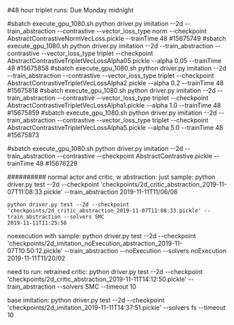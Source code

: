 


#48 hour triplet runs: Due Monday midnight

#sbatch execute_gpu_1080.sh python driver.py imitation --2d --train_abstraction --contrastive --vector_loss_type norm --checkpoint AbstractContrastiveNormVecLoss.pickle --trainTime 48
#15675749
#sbatch execute_gpu_1080.sh python driver.py imitation --2d --train_abstraction --contrastive --vector_loss_type triplet --checkpoint AbstractContrastiveTripletVecLossAlpha05.pickle --alpha 0.05 --trainTime 48
#15675858
#sbatch execute_gpu_1080.sh python driver.py imitation --2d --train_abstraction --contrastive --vector_loss_type triplet --checkpoint AbstractContrastiveTripletVecLossAlpha2.pickle --alpha 0.2 --trainTime 48
#15675818
#sbatch execute_gpu_1080.sh python driver.py imitation --2d --train_abstraction --contrastive --vector_loss_type triplet --checkpoint AbstractContrastiveTripletVecLossAlpha1.pickle --alpha 1.0 --trainTime 48
#15675859
#sbatch execute_gpu_1080.sh python driver.py imitation --2d --train_abstraction --contrastive --vector_loss_type triplet --checkpoint AbstractContrastiveTripletVecLossAlpha5.pickle --alpha 5.0 --trainTime 48
#15675873

#sbatch execute_gpu_1080.sh python driver.py imitation --2d --train_abstraction --contrastive --checkpoint AbstractContrastive.pickle --trainTime 48
#15676229






##########
normal actor and critic, w abstraction:
	just sample:
	python driver.py test --2d --checkpoint 'checkpoints/2d_critic_abstraction_2019-11-07T11:08:33.pickle' --train_abstraction
	2019-11-11T11/06/06
	
	python driver.py test --2d --checkpoint 'checkpoints/2d_critic_abstraction_2019-11-07T11:08:33.pickle' --train_abstraction --solvers SMC
	2019-11-11T11:25:58

noexecution with sample:
	python driver.py test --2d --checkpoint 'checkpoints/2d_imitation_noExecution_abstraction_2019-11-07T10:50:12.pickle' --train_abstraction --noExecution --solvers noExecution
	2019-11-11T11/20/02



need to run:
retrained critic:
python driver.py test --2d --checkpoint 'checkpoints/2d_critic_abstraction_2019-11-11T14:12:50.pickle' --train_abstraction --solvers SMC --timeout 10

base imitation:
python driver.py test --2d --checkpoint 'checkpoints/2d_imitation_2019-11-11T14:37:51.pickle' --solvers fs --timeout 10